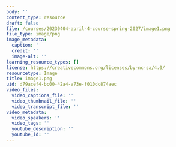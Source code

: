 ```yaml
---
body: ''
content_type: resource
draft: false
file: /courses/20230404-april-4-course-spring-2027/image1.png
file_type: image/png
image_metadata:
  caption: ''
  credit: ''
  image-alt: ''
learning_resource_types: []
license: https://creativecommons.org/licenses/by-nc-sa/4.0/
resourcetype: Image
title: image1.png
uid: d79acef4-bc00-42a4-a73e-f010dc874aec
video_files:
  video_captions_file: ''
  video_thumbnail_file: ''
  video_transcript_file: ''
video_metadata:
  video_speakers: ''
  video_tags: ''
  youtube_description: ''
  youtube_id: ''
---
```

